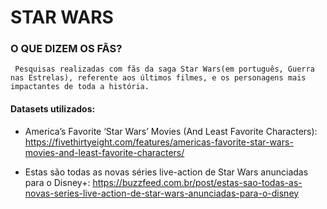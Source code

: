 # STAR WARS
### O QUE DIZEM OS FÃS?

``  Pesquisas realizadas com fãs da saga Star Wars(em português, Guerra nas Estrelas), referente aos últimos filmes, e os personagens
mais impactantes de toda a história. ``

#### Datasets utilizados:
- America’s Favorite ‘Star Wars’ Movies (And Least Favorite Characters):
https://fivethirtyeight.com/features/americas-favorite-star-wars-movies-and-least-favorite-characters/

- Estas são todas as novas séries live-action de Star Wars anunciadas para o Disney+:
https://buzzfeed.com.br/post/estas-sao-todas-as-novas-series-live-action-de-star-wars-anunciadas-para-o-disney
